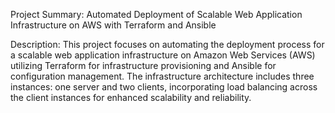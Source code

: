 Project Summary: Automated Deployment of Scalable Web Application Infrastructure on AWS with Terraform and Ansible

Description:
This project focuses on automating the deployment process for a scalable web application infrastructure on Amazon Web Services (AWS) utilizing Terraform for infrastructure provisioning and Ansible for configuration management. The infrastructure architecture includes three instances: one server and two clients, incorporating load balancing across the client instances for enhanced scalability and reliability.

